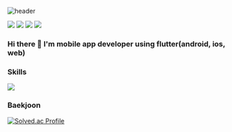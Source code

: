 ![header](https://capsule-render.vercel.app/api?type=waving&color=auto&height=300&section=header&text=Ire%20Kim&fontSize=90)

<a href="https://www.instagram.com/ireland_40/"><img src="https://img.shields.io/badge/Instagram-E4405F?style=flat-square&logo=Instagram&logoColor=white"/></a>
<a href="https://open.kakao.com/o/slD9pNge"><img src="https://img.shields.io/badge/KakaoTalk-FFCD00?style=flat-square&logo=KakaoTalk&logoColor=white"/></a>
<a href="mailto:akongireng@handong.ac.kr"><img src="https://img.shields.io/badge/akongireng@handong.ac.kr-EA4335?style=flat-square&logo=Gmail&logoColor=white&link=mailto:akongireng@handong.ac.kr"/></a>
<a href="https://velog.io/@leekim611"><img src="https://img.shields.io/badge/Velog-20C997?style=flat-square&logo=Velog&logoColor=white"/></a>

### Hi there 👋 I'm mobile app developer using flutter(android, ios, web)


### Skills

<a href="https://flutter.dev/"><img src="https://img.shields.io/badge/Flutter-02569B?style=flat-square&logo=Flutter&logoColor=white"/></a>

### Baekjoon
[![Solved.ac Profile](http://mazassumnida.wtf/api/v2/generate_badge?boj=leekim611)](https://solved.ac/leekim611/)


<!--
**leekim611/leekim611** is a ✨ _special_ ✨ repository because its `README.md` (this file) appears on your GitHub profile.

Here are some ideas to get you started:

- 🔭 I’m currently working on ...
- 🌱 I’m currently learning ...
- 👯 I’m looking to collaborate on ...
- 🤔 I’m looking for help with ...
- 💬 Ask me about ...
- 📫 How to reach me: ...
- 😄 Pronouns: ...
- ⚡ Fun fact: ...
-->
